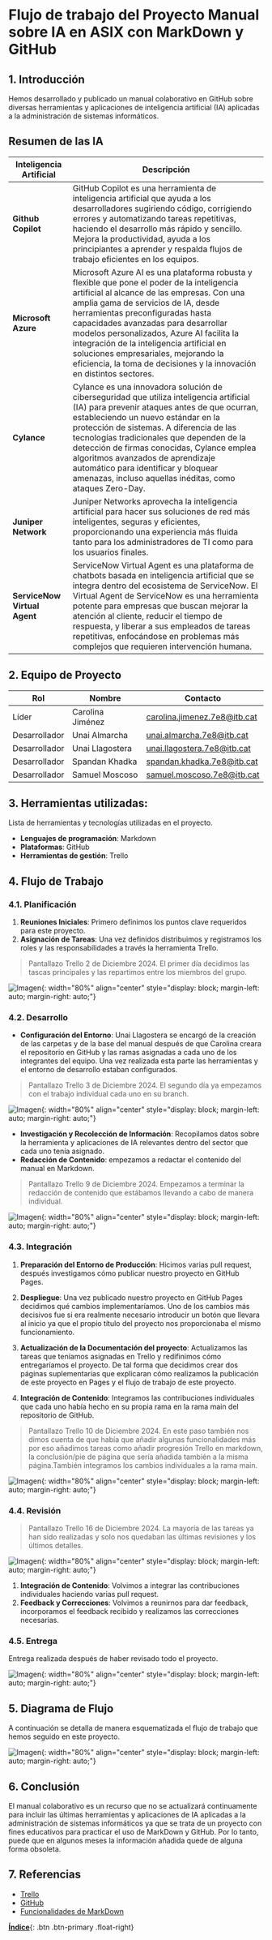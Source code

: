 
# Flujo de trabajo del Proyecto Manual sobre IA en ASIX con MarkDown y GitHub

## 1. Introducción
Hemos desarrollado y publicado un manual colaborativo en GitHub sobre diversas herramientas y aplicaciones de inteligencia artificial (IA) aplicadas a la administración de sistemas informáticos. 

## Resumen de las IA

| **Inteligencia Artificial**| **Descripción**|
|---------------------------------------------|---------------------------------------------------------------------------------------------------------------------------------------------------------|
| **Github Copilot**         | GitHub Copilot es una herramienta de inteligencia artificial que ayuda a los desarrolladores sugiriendo código, corrigiendo errores y automatizando tareas repetitivas, haciendo el desarrollo más rápido y sencillo. Mejora la productividad, ayuda a los principiantes a aprender y respalda flujos de trabajo eficientes en los equipos.        |
| **Microsoft Azure**                 | Microsoft Azure AI es una plataforma robusta y flexible que pone el poder de la inteligencia artificial al alcance de las empresas. Con una amplia gama de servicios de IA, desde herramientas preconfiguradas hasta capacidades avanzadas para desarrollar modelos personalizados, Azure AI facilita la integración de la inteligencia artificial en soluciones empresariales, mejorando la eficiencia, la toma de decisiones y la innovación en distintos sectores.            |
| **Cylance**               | Cylance es una innovadora solución de ciberseguridad que utiliza inteligencia artificial (IA) para prevenir ataques antes de que ocurran, estableciendo un nuevo estándar en la protección de sistemas. A diferencia de las tecnologías tradicionales que dependen de la detección de firmas conocidas, Cylance emplea algoritmos avanzados de aprendizaje automático para identificar y bloquear amenazas, incluso aquellas inéditas, como ataques Zero-Day.                                                   |
| **Juniper Network**            | Juniper Networks aprovecha la inteligencia artificial para hacer sus soluciones de red más inteligentes, seguras y eficientes, proporcionando una experiencia más fluida tanto para los administradores de TI como para los usuarios finales.        |
| **ServiceNow Virtual Agent**       | ServiceNow Virtual Agent es una plataforma de chatbots basada en inteligencia artificial que se integra dentro del ecosistema de ServiceNow. El Virtual Agent de ServiceNow es una herramienta potente para empresas que buscan mejorar la atención al cliente, reducir el tiempo de respuesta, y liberar a sus empleados de tareas repetitivas, enfocándose en problemas más complejos que requieren intervención humana.

## 2. Equipo de Proyecto

| Rol | Nombre | Contacto | 
|---------------------|----------------|--------------------| 
| Líder| Carolina Jiménez | carolina.jimenez.7e8@itb.cat | 
| Desarrollador | Unai Almarcha | unai.almarcha.7e8@itb.cat  | 
| Desarrollador | Unai Llagostera | unai.llagostera.7e8@itb.cat  |
| Desarrollador | Spandan Khadka| spandan.khadka.7e8@itb.cat |
| Desarrollador | Samuel Moscoso| samuel.moscoso.7e8@itb.cat |

## 3. Herramientas utilizadas:
Lista de herramientas y tecnologías utilizadas en el proyecto. 
- **Lenguajes de programación**: Markdown
- **Plataformas**: GitHub
- **Herramientas de gestión**: Trello

## 4. Flujo de Trabajo

### 4.1. Planificación
1. **Reuniones Iniciales**: Primero definimos los puntos clave requeridos para este proyecto.
2. **Asignación de Tareas**: Una vez definidos distribuimos y registramos los roles y las responsabilidades a través la herramienta Trello.

> Pantallazo Trello 2 de Diciembre 2024. El primer día decidimos las tascas principales y las repartimos entre los miembros del grupo.

![Imagen](./images/trello1.png){: width="80%" align="center" style="display: block; margin-left: auto; margin-right: auto;"}

### 4.2. Desarrollo
- **Configuración del Entorno**: Unai Llagostera se encargó de la creación de las carpetas y de la base del manual después de que Carolina creara el repositorio en GitHub y las ramas asignadas a cada uno de los integrantes del equipo. Una vez realizada esta parte las herramientas y el entorno de desarrollo estaban configurados.

> Pantallazo Trello 3 de Diciembre 2024. El segundo día ya empezamos con el trabajo individual cada uno en su branch.

![Imagen](./images/trello2.png){: width="80%" align="center" style="display: block; margin-left: auto; margin-right: auto;"}

- **Investigación y Recolección de Información**: Recopilamos datos sobre la herramienta y aplicaciones de IA relevantes dentro del sector que cada uno tenía asignado.
- **Redacción de Contenido**: empezamos a redactar el contenido del manual en Markdown.

> Pantallazo Trello 9 de Diciembre 2024. Empezamos a terminar la redacción de contenido que estábamos llevando a cabo de manera individual.

![Imagen](./images/trello21.png){: width="80%" align="center" style="display: block; margin-left: auto; margin-right: auto;"}

### 4.3. Integración
1. **Preparación del Entorno de Producción**: Hicimos varias pull request, después investigamos cómo publicar nuestro proyecto en GitHub Pages.

2. **Despliegue**: Una vez publicado nuestro proyecto en GitHub Pages decidimos qué cambios implementaríamos. Uno de los cambios más decisivos fue si era realmente necesario introducir un botón que llevara al inicio ya que el propio título del proyecto nos proporcionaba el mismo funcionamiento.
3. **Actualización de la Documentación del proyecto**: Actualizamos las tareas que teníamos asignadas en Trello y redifinimos cómo entregaríamos el proyecto. De tal forma que decidimos crear dos páginas suplementarias que explicaran cómo realizamos la publicación de este proyecto en Pages y el flujo de trabajo de este proyecto.
4. **Integración de Contenido**: Integramos las contribuciones individuales que cada uno había hecho en su propia rama en la rama main del repositorio de GitHub.

> Pantallazo Trello 10 de Diciembre 2024. En este paso también nos dimos cuenta de que había que añadir algunas funcionalidades más por eso añadimos tareas como añadir progresión Trello en markdown, la conclusión/pie de página que sería añadida también a la misma página.También integramos los cambios individuales a la rama main.

![Imagen](./images/trello3.png){: width="80%" align="center" style="display: block; margin-left: auto; margin-right: auto;"}

### 4.4. Revisión

> Pantallazo Trello 16 de Diciembre 2024. La mayoría de las tareas ya han sido realizadas y solo nos quedaban las últimas revisiones y los últimos detalles.

![Imagen](./images/trello4.png){: width="80%" align="center" style="display: block; margin-left: auto; margin-right: auto;"}

1. **Integración de Contenido**: Volvimos a integrar las contribuciones individuales haciendo varias pull request.
2. **Feedback y Correcciones**: Volvimos a reunirnos para dar feedback, incorporamos el feedback recibido y realizamos las correcciones necesarias.

### 4.5. Entrega 
Entrega realizada después de haber revisado todo el proyecto.

![Imagen](./images/trello5.png){: width="80%" align="center" style="display: block; margin-left: auto; margin-right: auto;"}

## 5. Diagrama de Flujo
A continuación se detalla de manera esquematizada el flujo de trabajo que hemos seguido en este proyecto.

![Imagen](./images/diagramaflujotrabajo.png){: width="80%" align="center" style="display: block; margin-left: auto; margin-right: auto;"}

## 6. Conclusión
El manual colaborativo es un recurso que no se actualizará continuamente para incluir las últimas herramientas y aplicaciones de IA aplicadas a la administración de sistemas informáticos ya que se trata de un proyecto con fines educativos para practicar el uso de MarkDown y GitHub. Por lo tanto, puede que en algunos meses la información añadida quede de alguna forma obsoleta.

## 7. Referencias
- [Trello](https://trello.com/invite/b/674d618a7f62b41f604378c7/ATTIb3e7e5efbdf658c3bc2dabbc6c33974a4DDEF8A7/ta05gitmd2425)
- [GitHub](https://docs.github.com/en)
- [Funcionalidades de MarkDown](https://www.youtube.com/watch?v=qhoXn4bIE1s&ab_channel=JamesBachini)



[**Índice**](../../README.md){: .btn .btn-primary .float-right}
